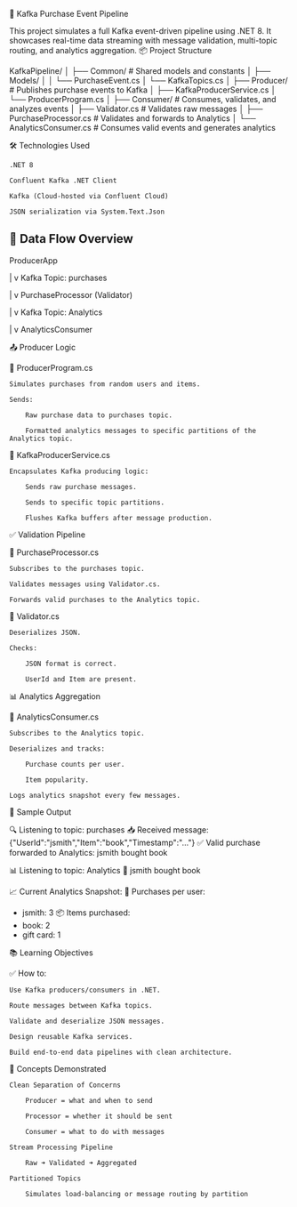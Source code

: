 🧾 Kafka Purchase Event Pipeline

This project simulates a full Kafka event-driven pipeline using .NET 8. It showcases real-time data streaming with message validation, multi-topic routing, and analytics aggregation.
📦 Project Structure

KafkaPipeline/
│
├── Common/              # Shared models and constants
│   ├── Models/
│   │   └── PurchaseEvent.cs
│   └── KafkaTopics.cs
│
├── Producer/            # Publishes purchase events to Kafka
│   ├── KafkaProducerService.cs
│   └── ProducerProgram.cs
│
├── Consumer/            # Consumes, validates, and analyzes events
│   ├── Validator.cs           # Validates raw messages
│   ├── PurchaseProcessor.cs  # Validates and forwards to Analytics
│   └── AnalyticsConsumer.cs  # Consumes valid events and generates analytics


🛠 Technologies Used

    .NET 8

    Confluent Kafka .NET Client

    Kafka (Cloud-hosted via Confluent Cloud)

    JSON serialization via System.Text.Json

## 🔄 Data Flow Overview

ProducerApp

   |
   v
Kafka Topic: purchases

   |
   v
PurchaseProcessor (Validator)

   |
   v
Kafka Topic: Analytics

   |
   v
AnalyticsConsumer




📤 Producer Logic

📄 ProducerProgram.cs

    Simulates purchases from random users and items.

    Sends:

        Raw purchase data to purchases topic.

        Formatted analytics messages to specific partitions of the Analytics topic.

🧱 KafkaProducerService.cs

    Encapsulates Kafka producing logic:

        Sends raw purchase messages.

        Sends to specific topic partitions.

        Flushes Kafka buffers after message production.

✅ Validation Pipeline

📄 PurchaseProcessor.cs

    Subscribes to the purchases topic.

    Validates messages using Validator.cs.

    Forwards valid purchases to the Analytics topic.

📄 Validator.cs

    Deserializes JSON.

    Checks:

        JSON format is correct.

        UserId and Item are present.

📊 Analytics Aggregation

📄 AnalyticsConsumer.cs

    Subscribes to the Analytics topic.

    Deserializes and tracks:

        Purchase counts per user.

        Item popularity.

    Logs analytics snapshot every few messages.

🧪 Sample Output

🔍 Listening to topic: purchases
📥 Received message: {"UserId":"jsmith","Item":"book","Timestamp":"..."}
✅ Valid purchase forwarded to Analytics: jsmith bought book

📊 Listening to topic: Analytics
🧾 jsmith bought book

📈 Current Analytics Snapshot:
👥 Purchases per user:
  - jsmith: 3
📦 Items purchased:
  - book: 2
  - gift card: 1

📚 Learning Objectives

✅ How to:

    Use Kafka producers/consumers in .NET.

    Route messages between Kafka topics.

    Validate and deserialize JSON messages.

    Design reusable Kafka services.

    Build end-to-end data pipelines with clean architecture.

🧠 Concepts Demonstrated

    Clean Separation of Concerns

        Producer = what and when to send

        Processor = whether it should be sent

        Consumer = what to do with messages

    Stream Processing Pipeline

        Raw ➜ Validated ➜ Aggregated

    Partitioned Topics

        Simulates load-balancing or message routing by partition
